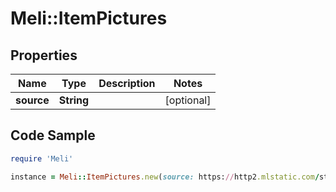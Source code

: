 # Meli::ItemPictures

## Properties

Name | Type | Description | Notes
------------ | ------------- | ------------- | -------------
**source** | **String** |  | [optional] 

## Code Sample

```ruby
require 'Meli'

instance = Meli::ItemPictures.new(source: https://http2.mlstatic.com/storage/developers-site-cms-admin/openapi/319968615067-mp3.jpg)
```


